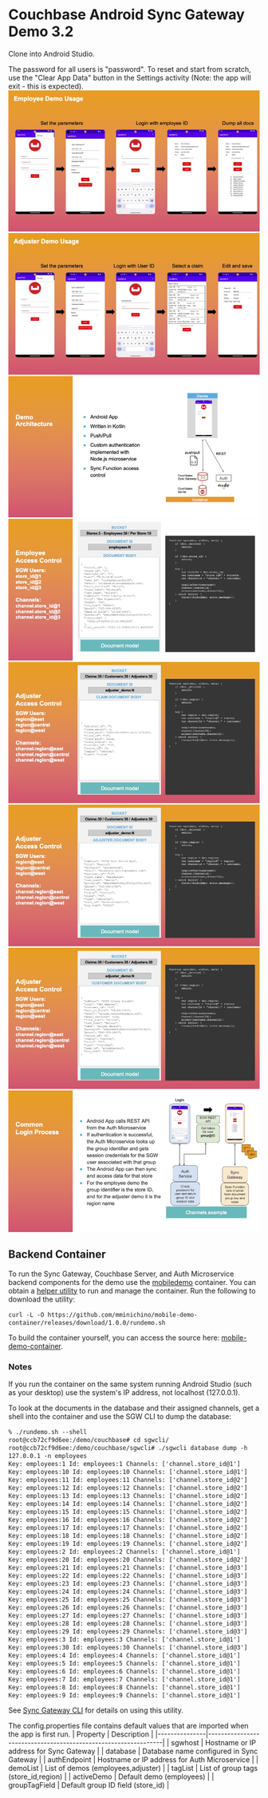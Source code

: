 # Couchbase Android Sync Gateway Demo 3.2

Clone into Android Studio.

The password for all users is "password". To reset and start from scratch, use the "Clear App Data" button in the Settings activity (Note: the app will exit - this is expected).
![Usage](doc/usage-1.jpg)
![Usage](doc/usage-2.jpg)
![Architecture](doc/architecture-1.jpg)
![Access](doc/access-1.jpg)
![Access](doc/access-2.jpg)
![Access](doc/access-3.jpg)
![Access](doc/access-4.jpg)
![Login](doc/login-1.jpg)

## Backend Container

To run the Sync Gateway, Couchbase Server, and Auth Microservice backend components for the demo use the [mobiledemo](https://hub.docker.com/r/mminichino/mobiledemo) container.
You can obtain a [helper utility](https://github.com/mminichino/mobile-demo-container/releases/download/1.0.0/rundemo.sh) to run and manage the container.
Run the following to download the utility:
```
curl -L -O https://github.com/mminichino/mobile-demo-container/releases/download/1.0.0/rundemo.sh
```
To build the container yourself, you can access the source here: [mobile-demo-container](https://github.com/mminichino/mobile-demo-container).

### Notes
If you run the container on the same system running Android Studio (such as your desktop) use the system's IP address, not localhost (127.0.0.1).

To look at the documents in the database and their assigned channels, get a shell into the container and use the SGW CLI to dump the database:

```
% ./rundemo.sh --shell
root@ccb72cf9d6ee:/demo/couchbase# cd sgwcli/
root@ccb72cf9d6ee:/demo/couchbase/sgwcli# ./sgwcli database dump -h 127.0.0.1 -n employees
Key: employees:1 Id: employees:1 Channels: ['channel.store_id@1']
Key: employees:10 Id: employees:10 Channels: ['channel.store_id@1']
Key: employees:11 Id: employees:11 Channels: ['channel.store_id@2']
Key: employees:12 Id: employees:12 Channels: ['channel.store_id@2']
Key: employees:13 Id: employees:13 Channels: ['channel.store_id@2']
Key: employees:14 Id: employees:14 Channels: ['channel.store_id@2']
Key: employees:15 Id: employees:15 Channels: ['channel.store_id@2']
Key: employees:16 Id: employees:16 Channels: ['channel.store_id@2']
Key: employees:17 Id: employees:17 Channels: ['channel.store_id@2']
Key: employees:18 Id: employees:18 Channels: ['channel.store_id@2']
Key: employees:19 Id: employees:19 Channels: ['channel.store_id@2']
Key: employees:2 Id: employees:2 Channels: ['channel.store_id@1']
Key: employees:20 Id: employees:20 Channels: ['channel.store_id@2']
Key: employees:21 Id: employees:21 Channels: ['channel.store_id@3']
Key: employees:22 Id: employees:22 Channels: ['channel.store_id@3']
Key: employees:23 Id: employees:23 Channels: ['channel.store_id@3']
Key: employees:24 Id: employees:24 Channels: ['channel.store_id@3']
Key: employees:25 Id: employees:25 Channels: ['channel.store_id@3']
Key: employees:26 Id: employees:26 Channels: ['channel.store_id@3']
Key: employees:27 Id: employees:27 Channels: ['channel.store_id@3']
Key: employees:28 Id: employees:28 Channels: ['channel.store_id@3']
Key: employees:29 Id: employees:29 Channels: ['channel.store_id@3']
Key: employees:3 Id: employees:3 Channels: ['channel.store_id@1']
Key: employees:30 Id: employees:30 Channels: ['channel.store_id@3']
Key: employees:4 Id: employees:4 Channels: ['channel.store_id@1']
Key: employees:5 Id: employees:5 Channels: ['channel.store_id@1']
Key: employees:6 Id: employees:6 Channels: ['channel.store_id@1']
Key: employees:7 Id: employees:7 Channels: ['channel.store_id@1']
Key: employees:8 Id: employees:8 Channels: ['channel.store_id@1']
Key: employees:9 Id: employees:9 Channels: ['channel.store_id@1']
```

See [Sync Gateway CLI](https://github.com/mminichino/sgwcli) for details on using this utility.

The config.properties file contains default values that are imported when the app is first run.
| Property      | Description                                                    |
|---------------|----------------------------------------------------------------|
| sgwhost       | Hostname or IP address for Sync Gateway                        |
| database      | Database name configured in Sync Gateway                       |
| authEndpoint  | Hostname or IP address for Auth Microservice                   |
| demoList      | List of demos (employees,adjuster)                             |
| tagList       | List of group tags (store_id,region)                           |
| activeDemo    | Default demo (employees)                                       |
| groupTagField | Default group ID field (store_id)                              |
